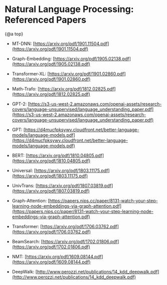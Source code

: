 # Natural Language Processing: Referenced Papers

{@a top}

- MT-DNN: [https://arxiv.org/pdf/1901.11504.pdf](https://arxiv.org/pdf/1901.11504.pdf)

- Graph-Embedding: [https://arxiv.org/pdf/1905.02138.pdf](https://arxiv.org/pdf/1905.02138.pdf)

- Transformer-XL: [https://arxiv.org/pdf/1901.02860.pdf](https://arxiv.org/pdf/1901.02860.pdf)

- Math-Trafo: [https://arxiv.org/pdf/1812.02825.pdf](https://arxiv.org/pdf/1812.02825.pdf)

- GPT-2: [https://s3-us-west-2.amazonaws.com/openai-assets/research-covers/language-unsupervised/language_understanding_paper.pdf](https://s3-us-west-2.amazonaws.com/openai-assets/research-covers/language-unsupervised/language_understanding_paper.pdf)

- GPT: [https://d4mucfpksywv.cloudfront.net/better-language-models/language-models.pdf](https://d4mucfpksywv.cloudfront.net/better-language-models/language-models.pdf)

- BERT: [https://arxiv.org/pdf/1810.04805.pdf](https://arxiv.org/pdf/1810.04805.pdf)

- Universal: [https://arxiv.org/pdf/1803.11175.pdf](https://arxiv.org/pdf/1803.11175.pdf)

- UnivTrans: [https://arxiv.org/pdf/1807.03819.pdf](https://arxiv.org/pdf/1807.03819.pdf)

- Graph-Attention: [https://papers.nips.cc/paper/8131-watch-your-step-learning-node-embeddings-via-graph-attention.pdf](https://papers.nips.cc/paper/8131-watch-your-step-learning-node-embeddings-via-graph-attention.pdf)

- Transformer: [https://arxiv.org/pdf/1706.03762.pdf](https://arxiv.org/pdf/1706.03762.pdf)

- BeamSearch: [https://arxiv.org/pdf/1702.01806.pdf](https://arxiv.org/pdf/1702.01806.pdf)

- NMT: [https://arxiv.org/pdf/1609.08144.pdf](https://arxiv.org/pdf/1609.08144.pdf)

- DeepWalk: [http://www.perozzi.net/publications/14_kdd_deepwalk.pdf](http://www.perozzi.net/publications/14_kdd_deepwalk.pdf)

